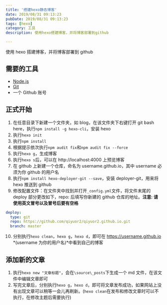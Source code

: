 ```yaml
---
title: '搭建hexo静态博客'
date: 2019/08/31 09:13:23
pubDate: 2019/08/31 09:13:23
tags: [hexo]
category: 工具
description: 使用hexo搭建博客，并将博客部署到github

---
```


使用 hexo 搭建博客，并将博客部署到 github

## 需要的工具

- [Node.js](https://nodejs.org/zh-cn/)
- [Git](https://github.com/waylau/git-for-win)
- 一个 Github 账号

## 正式开始

1. 在任意目录下新建一个文件夹，如 blog，在该文件夹下右键打开 git bash here，执行`npm install -g hexo-cli`，安装 hexo
2. 执行`hexo init`
3. 执行`npm install`
4. 根据提示依次执行`npm audit fix`和`npm audit fix --force`
5. 执行`hexo g`，生成博客
6. 执行`hexo s`后，可以在 http://localhost:4000 上预览博客
7. 在 github 上新建一个仓库，命名为 username.github.io，其中 username 必须为你 github 的用户名
8. 执行`npm install hexo-deployer-git --save`，安装 deployer-git，用来将 hexo 推送到 github
9. 修改配置文件：在文件夹中找到并打开`_config.yml`文件，将文件末尾的 deploy 部分更改如下，repo: 后填写你新建的 github 仓库的地址。**注意: 请使用英文冒号以及冒号后要有空格**

```yaml
deploy:
  type: git
  repo: https://github.com/qiyuor2/qiyuor2.github.io.git
  branch: master
```

10. 分别执行`hexo clean`，`hexo g`，`hexo d`，即可在 https://username.github.io *(username 为你的用户名)*中看到自己的博客

## 添加新的文章

1. 执行`hexo new "文章标题"`，会在`\source\_posts`下生成一个 md 文件，在该文件中编辑文章即可
2. 写完文章后，分别执行`hexo g`，`hexo d`，即可将文章发布成功，如果网站上没有出现文章可以稍等一会儿再刷新。(`hexo clean`在发布和修改文章时可以不执行，在修改主题后需要执行)
